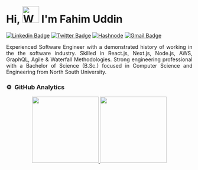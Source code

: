 <h1 align="left"> Hi, <img src="https://raw.githubusercontent.com/nixin72/nixin72/master/wave.gif" 
         alt="Waving hand animated gif"
         height="45"
         width="45" /> I'm Fahim Uddin</h1>


[![Linkedin Badge](https://img.shields.io/badge/-fahimu10-blue?style=flat-square&logo=Linkedin&logoColor=white&link=https://www.linkedin.com/in/fahimu10/)](https://www.linkedin.com/in/fahimu10/) [![Twitter Badge](https://img.shields.io/badge/-@fahimu10-1ca0f1?style=flat-square&labelColor=1ca0f1&logo=twitter&logoColor=white&link=https://twitter.com/fahimu10)](https://twitter.com/fahimu10)
<a href="https://fahimuddin.hashnode.dev/" target="_blank"><img src="https://img.shields.io/badge/Fahim's Article-%232962FF.svg?&style=flat-square&logo=hashnode&logoColor=white" alt="Hashnode"></a>
[![Gmail Badge](https://img.shields.io/badge/-fahimuddin.dev@gmail.com-c14438?style=flat-square&logo=Gmail&logoColor=white&link=mailto:fahimuddin.dev@gmail.com)](mailto:fahimuddin.dev@gmail.com)
<!--- [![Medium Badge](https://img.shields.io/badge/-@Fahimu10-03a57a?style=flat-square&labelColor=000000&logo=Medium&link=https://medium.com/@fahimu10/)](https://medium.com/@fahimu10/) 
[![Dev.to Badge](https://img.shields.io/badge/-@fahimu10-000000?style=flat&labelColor=000000&logo=Dev.to&link=https://dev.to/fahimu10)](https://dev.to/fahimu10)-->

<p style="text-align:justify;"> 
Experienced Software Engineer with a demonstrated history of working in the the software industry. Skilled in React.js, Next.js, Node.js, AWS, GraphQL, Agile & Waterfall Methodologies. Strong engineering professional with a Bachelor of Science (B.Sc.) focused in Computer Science and Engineering from North South University.
</p>


### ⚙️ &nbsp;GitHub Analytics

<p align="center">
<a href="https://github.com/fahimu10">
  <img height="180em" src="https://github-readme-stats-eight-theta.vercel.app/api?username=fahimu10&show_icons=true&theme=algolia&include_all_commits=true&count_private=true"/>
  <img height="180em" src="https://github-readme-stats-eight-theta.vercel.app/api/top-langs/?username=fahimu10&layout=compact&langs_count=8&theme=algolia"/>
</a>
</p>
